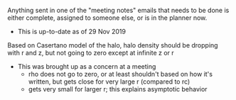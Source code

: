 Anything sent in one of the "meeting notes" emails that needs to be done is either complete, assigned to someone else, or is in the planner now.
- This is up-to-date as of 29 Nov 2019

Based on Casertano model of the halo, halo density should be dropping with r and z, but not going to zero except at infinite z or r
- This was brought up as a concern at a meeting
    - rho does not go to zero, or at least shouldn't based on how it's written, but gets close for very large r (compared to rc)
    - gets very small for larger r; this explains asymptotic behavior